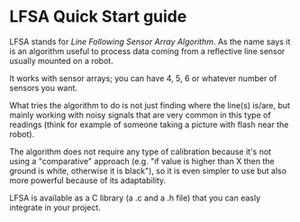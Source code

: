 # LFSA Quick Start guide

LFSA stands for _Line Following Sensor Array Algorithm_. As the name says it is an algorithm useful to process data coming from a reflective line sensor usually mounted on a robot.

It works with sensor arrays; you can have 4, 5, 6 or whatever number of sensors you want.

What tries the algorithm to do is not just finding where the line(s) is/are, but mainly working with noisy signals that are very common in this type of readings (think for example of someone taking a picture with flash near the robot).

The algorithm does not require any type of calibration because it's not using a "comparative" approach (e.g. "if value is higher than X then the ground is white, otherwise it is black"), so it is even simpler to use but also more powerful because of its adaptability.

LFSA is available as a C library (a .c and a .h file) that you can easly integrate in your project.
